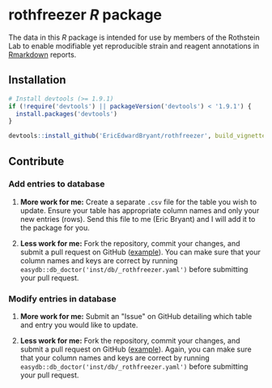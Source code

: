 # rothfreezer *R* package

The data in this *R* package is intended for use by members of the Rothstein Lab to enable modifiable yet reproducible strain and reagent annotations in [Rmarkdown] reports.

## Installation

```r
# Install devtools (>= 1.9.1)
if (!require('devtools') || packageVersion('devtools') < '1.9.1') {
  install.packages('devtools')
}

devtools::install_github('EricEdwardBryant/rothfreezer', build_vignettes = T)
```

## Contribute

### Add entries to database

1. **More work for me:** Create a separate `.csv` file for the table you wish to update. Ensure your table has appropriate column names and only your new entries (rows). Send this file to me (Eric Bryant) and I will add it to the package for you.

2. **Less work for me:** Fork the repository, commit your changes, and submit a pull request on GitHub ([example]). You can make sure that your column names and keys are correct by running `easydb::db_doctor('inst/db/_rothfreezer.yaml')` before submitting your pull request.


### Modify entries in database

1. **More work for me:** Submit an "Issue" on GitHub detailing which table and entry you would like to update.

2. **Less work for me:** Fork the repository, commit your changes, and submit a pull request on GitHub ([example]). Again, you can make sure that your column names and keys are correct by running `easydb::db_doctor('inst/db/_rothfreezer.yaml')` before submitting your pull request.



[Rmarkdown]: http://rmarkdown.rstudio.com
[example]: http://kbroman.org/github_tutorial/pages/fork.html
